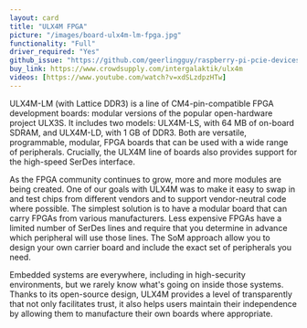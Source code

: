 ```yaml
---
layout: card
title: "ULX4M FPGA"
picture: "/images/board-ulx4m-lm-fpga.jpg"
functionality: "Full"
driver_required: "Yes"
github_issue: "https://github.com/geerlingguy/raspberry-pi-pcie-devices/issues/535"
buy_link: https://www.crowdsupply.com/intergalaktik/ulx4m
videos: [https://www.youtube.com/watch?v=xdSLzdpzHTw]
---
```


ULX4M-LM (with Lattice DDR3) is a line of CM4-pin-compatible FPGA development boards: modular versions of the popular open-hardware project ULX3S. It includes two models: ULX4M-LS, with 64 MB of on-board SDRAM, and ULX4M-LD, with 1 GB of DDR3. Both are versatile, programmable, modular, FPGA boards that can be used with a wide range of peripherals. Crucially, the ULX4M line of boards also provides support for the high-speed SerDes interface.
 
As the FPGA community continues to grow, more and more modules are being created. One of our goals with ULX4M was to make it easy to swap in and test chips from different vendors and to support vendor-neutral code where possible. The simplest solution is to have a modular board that can carry FPGAs from various manufacturers. Less expensive FPGAs have a limited number of SerDes lines and require that you determine in advance which peripheral will use those lines. The SoM approach allow you to design your own carrier board and include the exact set of peripherals you need.

Embedded systems are everywhere, including in high-security environments, but we rarely know what's going on inside those systems. Thanks to its open-source design, ULX4M provides a level of transparently that not only facilitates trust, it also helps users maintain their independence by allowing them to manufacture their own boards where appropriate.

